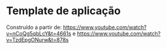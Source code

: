 # Template de aplicação

Construído a partir de:
https://www.youtube.com/watch?v=nCoQg5qbLcY&t=4661s
e
https://www.youtube.com/watch?v=TzdEpgONurw&t=878s